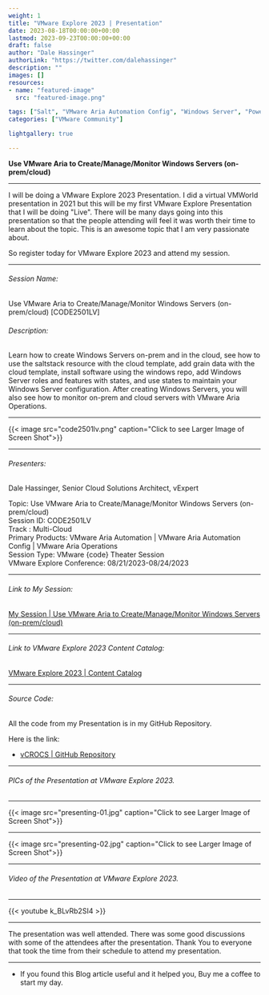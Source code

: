 ```yaml
---
weight: 1
title: "VMware Explore 2023 | Presentation"
date: 2023-08-18T00:00:00+00:00
lastmod: 2023-09-23T00:00:00+00:00
draft: false
author: "Dale Hassinger"
authorLink: "https://twitter.com/dalehassinger"
description: ""
images: []
resources:
- name: "featured-image"
  src: "featured-image.png"

tags: ["Salt", "VMware Aria Automation Config", "Windows Server", "PowerShell", "VMware", "VMware Aria", "Configuration Management", "Automation", "VMware Explore 2023"]
categories: ["VMware Community"]

lightgallery: true

---
```


**Use VMware Aria to Create/Manage/Monitor Windows Servers (on-prem/cloud)**

<!--more-->

---

I will be doing a VMware Explore 2023 Presentation. I did a virtual VMWorld presentation in 2021 but this will be my first VMware Explore Presentation that I will be doing "Live". There will be many days going into this presentation so that the people attending will feel it was worth their time to learn about the topic. This is an awesome topic that I am very passionate about.  

So register today for VMware Explore 2023 and attend my session.  

---

###### Session Name:
Use VMware Aria to Create/Manage/Monitor Windows Servers (on-prem/cloud) [CODE2501LV]

###### Description:
Learn how to create Windows Servers on-prem and in the cloud, see how to use the saltstack resource with the cloud template, add grain data with the cloud template, install software using the windows repo, add Windows Server roles and features with states, and use states to maintain your Windows Server configuration. After creating Windows Servers, you will also see how to monitor on-prem and cloud servers with VMware Aria Operations.

--- 

{{< image src="code2501lv.png" caption="Click to see Larger Image of Screen Shot">}}  

---

###### Presenters:
Dale Hassinger, Senior Cloud Solutions Architect, vExpert  

Topic: Use VMware Aria to Create/Manage/Monitor Windows Servers (on-prem/cloud)  
Session ID: CODE2501LV  
Track : Multi-Cloud  
Primary Products: VMware Aria Automation | VMware Aria Automation Config | VMware Aria Operations  
Session Type: VMware {code} Theater Session  
VMware Explore Conference: 08/21/2023-08/24/2023  

---

###### Link to My Session:  

<a href="https://event.vmware.com/flow/vmware/explore2023lv/content/page/catalog?search=Hassinger" target="_blank">My Session | Use VMware Aria to Create/Manage/Monitor Windows Servers (on-prem/cloud)</a>

---

###### Link to VMware Explore 2023 Content Catalog:  

<a href="https://event.vmware.com/flow/vmware/explore2023lv/content/page/catalog" target="_blank">VMware Explore 2023 | Content Catalog</a>

---
###### Source Code:  

All the code from my Presentation is in my GitHub Repository. 

Here is the link:  
* [vCROCS | GitHub Repository](https://github.com/dalehassinger/unlocking-the-potential)  

--- 

###### PICs of the Presentation at VMware Explore 2023.

---
{{< image src="presenting-01.jpg" caption="Click to see Larger Image of Screen Shot">}}  

---

{{< image src="presenting-02.jpg" caption="Click to see Larger Image of Screen Shot">}}  

---

###### Video of the Presentation at VMware Explore 2023.

---

{{< youtube k_BLvRb2SI4 >}}

---

The presentation was well attended. There was some good discussions with some of the attendees after the presentation. Thank You to everyone that took the time from their schedule to attend my presentation. 

---

* If you found this Blog article useful and it helped you, Buy me a coffee to start my day.  

<center>
<script type="text/javascript" src="https://cdnjs.buymeacoffee.com/1.0.0/button.prod.min.js" data-name="bmc-button" data-slug="dalehassinger" data-color="#FFDD00" data-emoji=""  data-font="Cookie" data-text="Buy me a coffee" data-outline-color="#000000" data-font-color="#000000" data-coffee-color="#ffffff" ></script>
</center>
